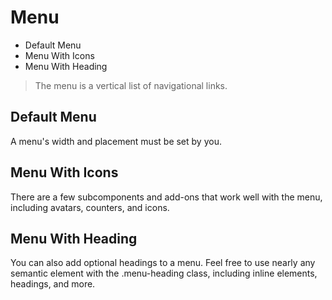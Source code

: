 # Menu

- Default Menu
- Menu With Icons
- Menu With Heading

> The menu is a vertical list of navigational links.

## Default Menu

A menu's width and placement must be set by you.

## Menu With Icons

There are a few subcomponents and add-ons that work well with the menu, including avatars, counters, and icons.

## Menu With Heading

You can also add optional headings to a menu. Feel free to use nearly any semantic element with the .menu-heading class, including inline elements, headings, and more.
